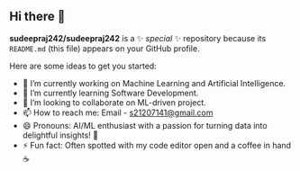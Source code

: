 ## Hi there 👋


**sudeepraj242/sudeepraj242** is a ✨ _special_ ✨ repository because its `README.md` (this file) appears on your GitHub profile.

Here are some ideas to get you started:

- 🔭 I’m currently working on Machine Learning and Artificial Intelligence.
- 🌱 I’m currently learning Software Development.
- 👯 I’m looking to collaborate on ML-driven project.
- 📫 How to reach me: Email - s21207141@gmail.com
- 😄 Pronouns:  AI/ML enthusiast with a passion for turning data into delightful insights! 🚀
- ⚡ Fun fact: Often spotted with my code editor open and a coffee in hand ☕️

